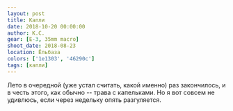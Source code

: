 ```yaml
---
layout: post
title: Капли
date: 2018-10-20 00:00:00
author: К.С.
gear: [E-3, 35mm macro]
shoot_date: 2018-08-23
location: Ёльбаза
colors: ['1e1303', '46290c']
tags: [капли]
---
```

Лето в очередной (уже устал считать, какой именно) раз закончилось, и в честь этого, как обычно -- трава с капельками. Но я вот совсем не удивлюсь, если через недельку опять разгуляется.
